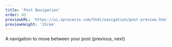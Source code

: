 ```yaml
---
title: 'Post Navigation'
order: 43
previewURL: 'https://ui.sprucecss.com/html/navigation/post-preview.html'
previewHeight: '15rem'
---
```


<p class="lead">A navigation to move between your post (previous, next)</p>
